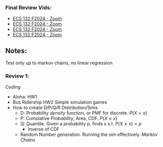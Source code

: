 

### Final Review Vids:
- [ECS 132 F2024 - Zoom](https://ucdavis.zoom.us/rec/play/PgOgnwIJKJuMDCZQi80EeV9YDslA1Bl79C0o4yjLY2buzmfW6ICS_r73ddzR3SeAj4BsqqQ-GTLuYh7r.UQ1EwRWGuU0x2iAV?canPlayFromShare=true&from=share_recording_detail&continueMode=true&componentName=rec-play&originRequestUrl=https%3A%2F%2Fucdavis.zoom.us%2Frec%2Fshare%2Fzhney01zle8rQUFq8hXSLPlGT0MaJ5Lj9s3BRo39XesklJf_yrpP5tCvKZHrsUkN.otM24eQfoORif26J)
- [ECS 132 F2024 - Zoom](https://ucdavis.zoom.us/rec/play/VfcZ9Yex5j_IEfidwqbhI1LitGbohR93jMyMiABTK2zHwK-fgEPInwPfqthCgcvQpgLttExD6C74j2xS.k6vhdttfgxu1Lu9g?canPlayFromShare=true&from=share_recording_detail&continueMode=true&componentName=rec-play&originRequestUrl=https%3A%2F%2Fucdavis.zoom.us%2Frec%2Fshare%2FSz0JFJxFN136ldYgpQC1JxIgigSTkziPuqTyGTEf72g2j434SgbfqWr5Kr7vS9JQ.R5BN5IWyV9SMm4yS)
- [ECS 132 F2024 - Zoom](https://ucdavis.zoom.us/rec/play/mo2WYtG-zerQHVW4RkzpKptbQQA63jfky0qflXoUWaN7XvoZZos6JlI7uNYfmD74cS-Cno9eMjEqug-I.mG4cq0do1zEZBnTn?canPlayFromShare=true&from=share_recording_detail&continueMode=true&componentName=rec-play&originRequestUrl=https%3A%2F%2Fucdavis.zoom.us%2Frec%2Fshare%2FHc_G_8fXXgkvIq3h6gfLjSGot0QyRpKAlTb_jjVmW611POUgSQGTXBAZ0QgWF-iL.5pGNDspDjvxeGIBM)
- [ECS 132 F2024 - Zoom](https://ucdavis.zoom.us/rec/play/cMEPvm7kiXWk0GAo-2R5RDsM6zvPchCcq0rO-mv5Rscd8LPOjjwDT06fkflBUajFIlUePddDwHWgQq-D.jlOubpYkVGKj9CaG?canPlayFromShare=true&from=share_recording_detail&continueMode=true&componentName=rec-play&originRequestUrl=https%3A%2F%2Fucdavis.zoom.us%2Frec%2Fshare%2FonREs8M40QXJlCRkWBsDdCVo41ADg4R5kN1-MDLYOQzOp7j6wXu2JUUtbmXPfJ3d.Lj7XuFOzeZrfUpv4)

## Notes:
Test only up to markov chains, no linear regression
### Review 1:
*Coding*
- Aloha: HW1
- Bus Ridership HW2
Simple simulation games
- How to create D/P/Q/R Distribution/Sims 
	- D: Probability *density* function, or PMF for discrete. $P(X=x)$
	- P: Cumulative *Probability*, Area, CDF. $P(X\leq x)$
	- Q: Quantile. Given a probability p, finds x s.t. $P(X\leq x)=p$
		- Inverse of CDF
	- Random Number generation. Running the sim effectively.
*Markov Chains*
